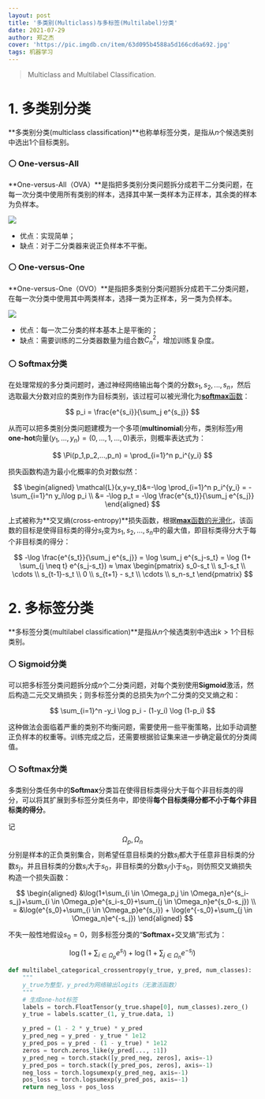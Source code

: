 ```yaml
---
layout: post
title: '多类别(Multiclass)与多标签(Multilabel)分类'
date: 2021-07-29
author: 郑之杰
cover: 'https://pic.imgdb.cn/item/63d095b4588a5d166cd6a692.jpg'
tags: 机器学习
---
```


> Multiclass and Multilabel Classification.

# 1. 多类别分类

**多类别分类(multiclass classification)**也称单标签分类，是指从$n$个候选类别中选出$1$个目标类别。

### ⚪ One-versus-All
**One-versus-All（OVA）**是指把多类别分类问题拆分成若干二分类问题，在每一次分类中使用所有类别的样本，选择其中某一类样本为正样本，其余类的样本为负样本。

![](https://pic.downk.cc/item/5ed11069c2a9a83be50c76d3.jpg)

- 优点：实现简单；
- 缺点：对于二分类器来说正负样本不平衡。

### ⚪ One-versus-One
**One-versus-One（OVO）**是指把多类别分类问题拆分成若干二分类问题，在每一次分类中使用其中两类样本，选择一类为正样本，另一类为负样本。

![](https://pic.downk.cc/item/5ed10fbdc2a9a83be50b55da.jpg)

- 优点：每一次二分类的样本基本上是平衡的；
- 缺点：需要训练的二分类器数量为组合数$C_n^2$，增加训练复杂度。

### ⚪ Softmax分类

在处理常规的多分类问题时，通过神经网络输出每个类的分数$s_1,s_2,...,s_n$，然后选取最大分数对应的类别作为目标类别，该过程可以被光滑化为[**softmax**函数](https://0809zheng.github.io/2021/11/16/mollifier.html#-textonehotargmaxxtextsoftmaxx_1x_2x_n)：

$$ p_i = \frac{e^{s_i}}{\sum_j e^{s_j}} $$

从而可以把多类别分类问题建模为一个多项(**multinomial**)分布，类别标签$y$用**one-hot**向量$(y_1,...,y_n)=(0,...,1,...,0)$表示，则概率表达式为：

$$ \Pi(p_1,p_2,...,p_n) = \prod_{i=1}^n p_i^{y_i} $$

损失函数构造为最小化概率的负对数似然：

$$ \begin{aligned} \mathcal{L}(x,y=y_t)&=-\log \prod_{i=1}^n p_i^{y_i} = -\sum_{i=1}^n y_i\log p_i \\ &= -\log p_t =  -\log \frac{e^{s_t}}{\sum_j e^{s_j}}  \end{aligned} $$

上式被称为**交叉熵(cross-entropy)**损失函数，根据[**max**函数的光滑化](https://0809zheng.github.io/2021/11/16/mollifier.html#-maxx_1x_2x_ntextlogsumexpx_1x_2x_n)，该函数的目标是使得目标类的得分$s_t$变为$s_1,s_2,...,s_n$中的最大值，即目标类得分大于每个非目标类的得分：

$$ -\log \frac{e^{s_t}}{\sum_j e^{s_j}} = \log \sum_j e^{s_j-s_t} = \log (1+ \sum_{j \neq t} e^{s_j-s_t}) ≈ \max \begin{pmatrix} s_0-s_t \\ s_1-s_t \\ \cdots \\ s_{t-1}-s_t \\ 0 \\ s_{t+1} - s_t \\ \cdots \\ s_n-s_t \end{pmatrix} $$

# 2. 多标签分类

**多标签分类(multilabel classification)**是指从$n$个候选类别中选出$k>1$个目标类别。

### ⚪ Sigmoid分类

可以把多标签分类问题拆分成$n$个二分类问题，对每个类别使用**Sigmoid**激活，然后构造二元交叉熵损失；则多标签分类的总损失为$n$个二分类的交叉熵之和：

$$ \sum_{i=1}^n -y_i \log p_i - (1-y_i) \log (1-p_i) $$

这种做法会面临着严重的类别不均衡问题，需要使用一些平衡策略，比如手动调整正负样本的权重等。训练完成之后，还需要根据验证集来进一步确定最优的分类阈值。

### ⚪ Softmax分类

多类别分类任务中的**Softmax**分类旨在使得目标类得分大于每个非目标类的得分，可以将其扩展到多标签分类任务中，即使得**每个目标类得分都不小于每个非目标类的得分**。

记$$\Omega_p,\Omega_n$$分别是样本的正负类别集合，则希望任意目标类的分数$s_i$都大于任意非目标类的分数$s_j$，并且目标类的分数$s_i$大于$s_0$，非目标类的分数$s_j$小于$s_0$，则仿照交叉熵损失构造一个损失函数：

$$ \begin{aligned} &\log(1+\sum_{i \in \Omega_p,j \in \Omega_n}e^{s_i-s_j}+\sum_{i \in \Omega_p}e^{s_i-s_0}+\sum_{j \in \Omega_n}e^{s_0-s_j}) \\ = &\log(e^{s_0}+\sum_{i \in \Omega_p}e^{s_i}) + \log(e^{-s_0}+\sum_{j \in \Omega_n}e^{-s_j}) \end{aligned} $$

不失一般性地假设$s_0=0$，则多标签分类的“**Softmax**+交叉熵”形式为：

$$ \log(1+\sum_{i \in \Omega_p}e^{s_i}) + \log(1+\sum_{j \in \Omega_n}e^{-s_j}) $$

```python
def multilabel_categorical_crossentropy(y_true, y_pred, num_classes):
    """
    y_true为整型，y_pred为网络输出logits（无激活函数）
    """
    # 生成one-hot标签
    labels = torch.FloatTensor(y_true.shape[0], num_classes).zero_()
    y_true = labels.scatter_(1, y_true.data, 1)

    y_pred = (1 - 2 * y_true) * y_pred
    y_pred_neg = y_pred - y_true * 1e12
    y_pred_pos = y_pred - (1 - y_true) * 1e12
    zeros = torch.zeros_like(y_pred[..., :1])
    y_pred_neg = torch.stack([y_pred_neg, zeros], axis=-1)
    y_pred_pos = torch.stack([y_pred_pos, zeros], axis=-1)
    neg_loss = torch.logsumexp(y_pred_neg, axis=-1)
    pos_loss = torch.logsumexp(y_pred_pos, axis=-1)
    return neg_loss + pos_loss  
```